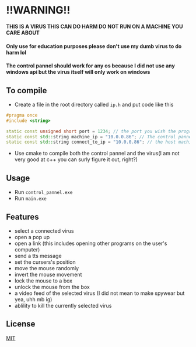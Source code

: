# !!WARNING!!
**THIS IS A VIRUS THIS CAN DO HARM DO NOT RUN ON A MACHINE YOU CARE ABOUT**
#### Only use for education purposes please don't use my dumb virus to do harm lol
#### The control pannel should work for any os because I did not use any windows api but the virus itself will only work on windows
## To compile
- Create a file in the root directory called ```ip.h``` and put code like this
```c++
#pragma once
#include <string>

static const unsigned short port = 1234; // the port you wish the program to connect to
static const std::string machine_ip = "10.0.0.86"; // The control pannel's host machine private ip
static const std::string connect_to_ip = "10.0.0.86"; // the host machine's ip 
```
- Use cmake to compile both the control pannel and the virus(I am not very good at c++ you can surly figure it out, right?)
## Usage

- Run ```control_pannel.exe```
- Run ```main.exe```

## Features
- select a connected virus
- open a pop up
- open a link (this includes opening other programs on the user's computer)
- send a tts message
- set the cursers's position
- move the mouse randomly
- invert the mouse movement
- lock the mouse to a box
- unlock the mouse from the box
- a video feed of the selected virus (I did not mean to make spywear but yea, uhh mb ig)
- ablility to kill the currently selected virus

## License

[MIT](/LICENCE)
